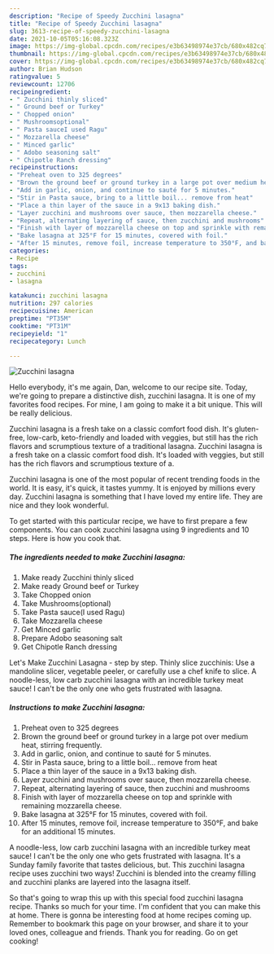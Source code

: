 ```yaml
---
description: "Recipe of Speedy Zucchini lasagna"
title: "Recipe of Speedy Zucchini lasagna"
slug: 3613-recipe-of-speedy-zucchini-lasagna
date: 2021-10-05T05:16:08.323Z
image: https://img-global.cpcdn.com/recipes/e3b63498974e37cb/680x482cq70/zucchini-lasagna-recipe-main-photo.jpg
thumbnail: https://img-global.cpcdn.com/recipes/e3b63498974e37cb/680x482cq70/zucchini-lasagna-recipe-main-photo.jpg
cover: https://img-global.cpcdn.com/recipes/e3b63498974e37cb/680x482cq70/zucchini-lasagna-recipe-main-photo.jpg
author: Brian Hudson
ratingvalue: 5
reviewcount: 12706
recipeingredient:
- " Zucchini thinly sliced"
- " Ground beef or Turkey"
- " Chopped onion"
- " Mushroomsoptional"
- " Pasta sauceI used Ragu"
- " Mozzarella cheese"
- " Minced garlic"
- " Adobo seasoning salt"
- " Chipotle Ranch dressing"
recipeinstructions:
- "Preheat oven to 325 degrees"
- "Brown the ground beef or ground turkey in a large pot over medium heat, stirring frequently."
- "Add in garlic, onion, and continue to sauté for 5 minutes."
- "Stir in Pasta sauce, bring to a little boil... remove from heat"
- "Place a thin layer of the sauce in a 9x13 baking dish."
- "Layer zucchini and mushrooms over sauce, then mozzarella cheese."
- "Repeat, alternating layering of sauce, then zucchini and mushrooms"
- "Finish with layer of mozzarella cheese on top and sprinkle with remaining mozzarella cheese."
- "Bake lasagna at 325°F for 15 minutes, covered with foil."
- "After 15 minutes, remove foil, increase temperature to 350°F, and bake for an additional 15 minutes."
categories:
- Recipe
tags:
- zucchini
- lasagna

katakunci: zucchini lasagna 
nutrition: 297 calories
recipecuisine: American
preptime: "PT35M"
cooktime: "PT31M"
recipeyield: "1"
recipecategory: Lunch

---
```



![Zucchini lasagna](https://img-global.cpcdn.com/recipes/e3b63498974e37cb/680x482cq70/zucchini-lasagna-recipe-main-photo.jpg)

Hello everybody, it's me again, Dan, welcome to our recipe site. Today, we're going to prepare a distinctive dish, zucchini lasagna. It is one of my favorites food recipes. For mine, I am going to make it a bit unique. This will be really delicious.

Zucchini lasagna is a fresh take on a classic comfort food dish. It&#39;s gluten-free, low-carb, keto-friendly and loaded with veggies, but still has the rich flavors and scrumptious texture of a traditional lasagna. Zucchini lasagna is a fresh take on a classic comfort food dish. It&#39;s loaded with veggies, but still has the rich flavors and scrumptious texture of a.

Zucchini lasagna is one of the most popular of recent trending foods in the world. It is easy, it's quick, it tastes yummy. It is enjoyed by millions every day. Zucchini lasagna is something that I have loved my entire life. They are nice and they look wonderful.


To get started with this particular recipe, we have to first prepare a few components. You can cook zucchini lasagna using 9 ingredients and 10 steps. Here is how you cook that.

<!--inarticleads1-->

##### The ingredients needed to make Zucchini lasagna:

1. Make ready  Zucchini thinly sliced
1. Make ready  Ground beef or Turkey
1. Take  Chopped onion
1. Take  Mushrooms(optional)
1. Take  Pasta sauce(I used Ragu)
1. Take  Mozzarella cheese
1. Get  Minced garlic
1. Prepare  Adobo seasoning salt
1. Get  Chipotle Ranch dressing


Let&#39;s Make Zucchini Lasagna - step by step. Thinly slice zucchinis: Use a mandoline slicer, vegetable peeler, or carefully use a chef knife to slice. A noodle-less, low carb zucchini lasagna with an incredible turkey meat sauce! I can&#39;t be the only one who gets frustrated with lasagna. 

<!--inarticleads2-->

##### Instructions to make Zucchini lasagna:

1. Preheat oven to 325 degrees
1. Brown the ground beef or ground turkey in a large pot over medium heat, stirring frequently.
1. Add in garlic, onion, and continue to sauté for 5 minutes.
1. Stir in Pasta sauce, bring to a little boil... remove from heat
1. Place a thin layer of the sauce in a 9x13 baking dish.
1. Layer zucchini and mushrooms over sauce, then mozzarella cheese.
1. Repeat, alternating layering of sauce, then zucchini and mushrooms
1. Finish with layer of mozzarella cheese on top and sprinkle with remaining mozzarella cheese.
1. Bake lasagna at 325°F for 15 minutes, covered with foil.
1. After 15 minutes, remove foil, increase temperature to 350°F, and bake for an additional 15 minutes.


A noodle-less, low carb zucchini lasagna with an incredible turkey meat sauce! I can&#39;t be the only one who gets frustrated with lasagna. It&#39;s a Sunday family favorite that tastes delicious, but. This zucchini lasagna recipe uses zucchini two ways! Zucchini is blended into the creamy filling and zucchini planks are layered into the lasagna itself. 

So that's going to wrap this up with this special food zucchini lasagna recipe. Thanks so much for your time. I'm confident that you can make this at home. There is gonna be interesting food at home recipes coming up. Remember to bookmark this page on your browser, and share it to your loved ones, colleague and friends. Thank you for reading. Go on get cooking!
